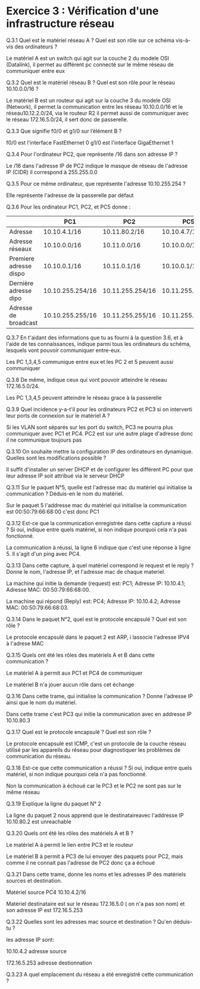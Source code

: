 # Exercice 3 : Vérification d'une infrastructure réseau

Q.3.1 Quel est le matériel réseau A ?
Quel est son rôle sur ce schéma vis-à-vis des ordinateurs ?

  Le matériel A est un switch qui agit sur la couche 2 du modele OSI (Datalink), il permet au différent pc connecté sur le même réseau de communiquer entre eux

Q.3.2 Quel est le matériel réseau B ?
Quel est son rôle pour le réseau 10.10.0.0/16 ?

  Le matériel B est un routeur qui agit sur la couche 3 du modele OSI (Network), il permet la communication entre les réseau 10.10.0.0/16 et le réseau10.12.2.0/24,
  via le routeur R2 il permet aussi de communiquer avec le réseau 172.16.5.0/24, il sert donc de passerelle.

Q.3.3 Que signifie f0/0 et g1/0 sur l’élément B ?

  f0/0 est l'interface FastEthernet 0
  g1/0 est l'interface GigaEthernet 1

Q.3.4 Pour l'ordinateur PC2, que représente /16 dans son adresse IP ?

  Le /16 dans l'adresse IP de PC2 indique le masque de réseau de l'adresse IP (CIDR) il correspond à 255.255.0.0

Q.3.5 Pour ce même ordinateur, que représente l'adresse 10.10.255.254 ?

  Elle représente l'adresse de la passerelle par défaut

Q.3.6 Pour les ordinateur PC1, PC2, et PC5 donne :


|                        | PC1              | PC2              | PC5              |
| ---------------------- | ---------------- | ---------------- | ---------------- |
| Adresse                | 10.10.4.1/16     | 10.11.80.2/16    | 10.10.4.7/15     |
| Adresse réseaux        | 10.10.0.0/16     | 10.11.0.0/16     | 10.10.0.0/15     |
| Premiere adresse dispo | 10.10.0.1/16     | 10.11.0.1/16     | 10.10.0.1/15     |
| Dernière adresse dipo  | 10.10.255.254/16 | 10.11.255.254/16 | 10.11.255.254/15 |
| Adresse de broadcast   | 10.10.255.255/16 | 10.11.255.255/16 | 10.11.255.255/15 |


Q.3.7 En t'aidant des informations que tu as fourni à la question 3.6, et à l'aide de tes connaissances, indique parmi tous les ordinateurs du schéma, lesquels vont pouvoir communiquer entre-eux.

  Les PC 1,3,4,5 communique entre eux et les PC 2 et 5 peuvent aussi communiquer

Q.3.8 De même, indique ceux qui vont pouvoir atteindre le réseau 172.16.5.0/24.

  Les PC 1,3,4,5 peuvent atteindre le réseau grace à la passerelle

Q.3.9 Quel incidence y-a-t'il pour les ordinateurs PC2 et PC3 si on interverti leur ports de connexion sur le matériel A ?

  Si les VLAN sont séparés sur les port du switch, PC3 ne pourra plus communiquer avec PC1 et PC4. PC2 est sur une autre plage d'adresse donc il ne communique toujours pas

Q.3.10 On souhaite mettre la configuration IP des ordinateurs en dynamique. Quelles sont les modifications possible ?

  Il suffit d'installer un server DHCP et de configurer les différent PC pour que leur adresse IP soit attribué via le serveur DHCP

Q.3.11 Sur le paquet N°5, quelle est l'adresse mac du matériel qui initialise la communication ? Déduis-en le nom du matériel.

  Sur le paquet 5 l'addresse mac du matériel qui initialise la communication est 00:50:79:66:68:00 c'est donc PC1

Q.3.12 Est-ce que la communication enregistrée dans cette capture a réussi ? Si oui, indique entre quels matériel, si non indique pourquoi cela n'a pas fonctionné.

  La communication à réussi, la ligne 6 indique que c'est une réponse à ligne 5. Il s'agit d'un ping avec PC4.

Q.3.13 Dans cette capture, à quel matériel correspond le request et le reply ? Donne le nom, l'adresse IP, et l'adresse mac de chaque materiel.

  La machine qui initie la demande (request) est: PC1; Adresse IP: 10.10.4.1; Adresse MAC: 00:50:79:66:68:00.  

  La machine qui répond (Reply) est: PC4; Adresse IP: 10.10.4.2; Adresse MAC: 00:50:79:66:68:03.

Q.3.14 Dans le paquet N°2, quel est le protocole encapsulé ? Quel est son rôle ?

  Le protocole encapsulé dans le paquet 2 est ARP, i lassocie l'adresse IPV4 à l'adrese MAC 

Q.3.15 Quels ont été les rôles des matériels A et B dans cette communication ?

  Le matériel A à permit aux PC1 et PC4 de communiquer

  Le matériel B n'a jouer aucun rôle dans cet échange

Q.3.16 Dans cette trame, qui initialise la communication ? Donne l'adresse IP ainsi que le nom du matériel.

  Dans cette trame c'est PC3 qui initie la communication avec en addresse IP 10.10.80.3

Q.3.17 Quel est le protocole encapsulé ? Quel est son rôle ?

  Le protocole encapsulé est ICMP, c'est un protocole de la couche réseau utilisé par les appareils du réseau pour diagnostiquer les problèmes de communication du réseau.

Q.3.18 Est-ce que cette communication a réussi ? Si oui, indique entre quels matériel, si non indique pourquoi cela n'a pas fonctionné.

  Non la communication à échoué car le PC3 et le PC2 ne sont pas sur le même réseau

Q.3.19 Explique la ligne du paquet N° 2

  La ligne du paquet 2 nous apprend que le destinataireavec l'addresse IP 10.10.80.2 est unreachable

Q.3.20 Quels ont été les rôles des matériels A et B ?

  Le matériel A à permit le lien entre PC3 et le routeur

  Le matériel B à permit à PC3 de lui envoyer des paquets pour PC2, mais comme il ne connait pas l'adresse de PC2 donc ça a échoué

Q.3.21 Dans cette trame, donne les noms et les adresses IP des matériels sources et destination.

  Matériel source PC4 10.10.4.2/16

  Matériel destinataire est sur le réseau 172.16.5.0 ( on n'a pas son nom) et son adresse IP est 172.16.5.253

Q.3.22 Quelles sont les adresses mac source et destination ? Qu'en déduis-tu ?

  les adresse IP sont:

  10.10.4.2 adresse source

  172.16.5.253 adresse destionnation

Q.3.23 A quel emplacement du réseau a été enregistré cette communication ?

  
